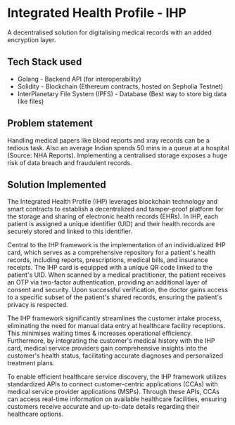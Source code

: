# Integrated Health Profile - IHP

A decentralised solution for digitalising medical records with an added encryption layer.

## Tech Stack used

- Golang - Backend API (for interoperability)
- Solidity - Blockchain (Ethereum contracts, hosted on Sepholia Testnet)
- InterPlanetary File System (IPFS) - Database (Best way to store big data like files)

## Problem statement

Handling medical papers like blood reports and xray records can be a tedious task. Also an average Indian spends 50 mins in a queue at a hospital (Source: NHA Reports). Implementing a centralised storage exposes a huge risk of data breach and fraudulent records.

## Solution Implemented

The Integrated Health Profile (IHP) leverages blockchain technology and smart contracts to establish a decentralized and tamper-proof platform for the storage and sharing of electronic health records (EHRs). In IHP, each patient is assigned a unique identifier (UID) and their health records are securely stored and linked to this identifier. 

Central to the IHP framework is the implementation of an individualized IHP card, which serves as a comprehensive repository for a patient's health records, including reports, prescriptions, medical bills, and insurance receipts. The IHP card is equipped with a unique QR code linked to the patient's UID. When scanned by a medical practitioner, the patient receives an OTP via two-factor authentication, providing an additional layer of consent and security. Upon successful verification, the doctor gains access to a specific subset of the patient's shared records, ensuring the patient's privacy is respected. 

The IHP framework significantly streamlines the customer intake process, eliminating the need for manual data entry at healthcare facility receptions. This minimises waiting times & increases operational efficiency. Furthermore, by integrating the customer's medical history with the IHP card, medical service providers gain comprehensive insights into the customer's health status, facilitating accurate diagnoses and personalized treatment plans. 

To enable efficient healthcare service discovery, the IHP framework utilizes standardized APIs to connect customer-centric applications (CCAs) with medical service provider applications (MSPs). Through these APIs, CCAs can access real-time information on available healthcare facilities, ensuring customers receive accurate and up-to-date details regarding their healthcare options.
